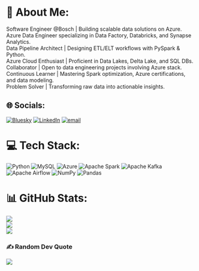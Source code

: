 # 💫 About Me:
Software Engineer @Bosch | Building scalable data solutions on Azure.<br>Azure Data Engineer specializing in Data Factory, Databricks, and Synapse Analytics.<br>Data Pipeline Architect | Designing ETL/ELT workflows with PySpark & Python.<br>Azure Cloud Enthusiast | Proficient in Data Lakes, Delta Lake, and SQL DBs.<br>Collaborator | Open to data engineering projects involving Azure stack.<br>Continuous Learner | Mastering Spark optimization, Azure certifications, and data modeling.<br>Problem Solver | Transforming raw data into actionable insights.<br>


## 🌐 Socials:
[![Bluesky](https://img.shields.io/badge/bluesky-0285FF?style=for-the-badge&logo=bluesky&logoColor=%23FFFFFF)](https://bsky.app/profile/@realrkrathore) [![LinkedIn](https://img.shields.io/badge/LinkedIn-%230077B5.svg?logo=linkedin&logoColor=white)](https://linkedin.com/in/@realrkrathore) [![email](https://img.shields.io/badge/Email-D14836?logo=gmail&logoColor=white)](mailto:rajatatgio@gmail.com) 

# 💻 Tech Stack:
![Python](https://img.shields.io/badge/python-3670A0?style=for-the-badge&logo=python&logoColor=ffdd54) ![MySQL](https://img.shields.io/badge/mysql-4479A1.svg?style=for-the-badge&logo=mysql&logoColor=white) ![Azure](https://img.shields.io/badge/azure-%230072C6.svg?style=for-the-badge&logo=microsoftazure&logoColor=white) ![Apache Spark](https://img.shields.io/badge/Apache%20Spark-FDEE21?style=for-the-badge&logo=apachespark&logoColor=black) ![Apache Kafka](https://img.shields.io/badge/Apache%20Kafka-000?style=for-the-badge&logo=apachekafka) ![Apache Airflow](https://img.shields.io/badge/Apache%20Airflow-017CEE?style=for-the-badge&logo=Apache%20Airflow&logoColor=white) ![NumPy](https://img.shields.io/badge/numpy-%23013243.svg?style=for-the-badge&logo=numpy&logoColor=white) ![Pandas](https://img.shields.io/badge/pandas-%23150458.svg?style=for-the-badge&logo=pandas&logoColor=white)
# 📊 GitHub Stats:
![](https://github-readme-stats.vercel.app/api?username=realrkrathore&theme=shadow_blue&hide_border=false&include_all_commits=false&count_private=false)<br/>
![](https://nirzak-streak-stats.vercel.app/?user=realrkrathore&theme=shadow_blue&hide_border=false)<br/>
![](https://github-readme-stats.vercel.app/api/top-langs/?username=realrkrathore&theme=shadow_blue&hide_border=false&include_all_commits=false&count_private=false&layout=compact)

### ✍️ Random Dev Quote
![](https://quotes-github-readme.vercel.app/api?type=vetical&theme=radical)

<!-- Proudly created with GPRM ( https://gprm.itsvg.in ) -->
